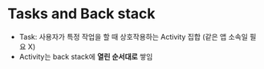 # Tasks and Back stack
- Task: 사용자가 특정 작업을 할 때 상호작용하는 Activity 집합 (같은 앱 소속일 필요 X)
- Activity는 back stack에 **열린 순서대로** 쌓임
